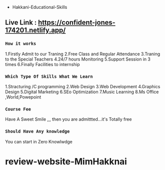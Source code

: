 * Hakkani-Educational-Skills

## Live Link : https://confident-jones-174201.netlify.app/


### `How it works`

1.Firstly Admit to our Traning
2.Free Class and Regular Attendance
3.Traning to the Special Teachers
4.24/7 hours Monitoring 
5.Support Session in 3 times
6.Finally Facilities to internship 


### `Which Type Of Skills What We Learn`

1.Stracturing /C programming 
2.Web Design
3.Web Development
4.Graphics Design
5.Digital Marketing
6.SEo Optimization
7.Music Learning
8.Ms Office ,World,Powepoint


### `Course Fee`

Have A Sweet Smile ,,, then you are admittted...it's Totally free

### `Should Have Any knowledge`

  You can start in Zero Knowlwdge 

# review-website-MimHakknai
